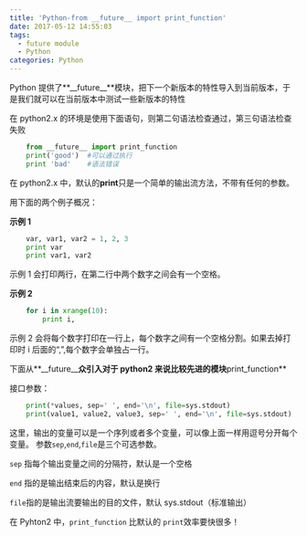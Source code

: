 ```yaml
---
title: 'Python-from __future__ import print_function'
date: 2017-05-12 14:55:03
tags:
  - future module
  - Python
categories: Python
---
```


Python 提供了**\_\_future\_\_**模块，把下一个新版本的特性导入到当前版本，于是我们就可以在当前版本中测试一些新版本的特性

在 python2.x 的环境是使用下面语句，则第二句语法检查通过，第三句语法检查失败

```Python
	from __future__ import print_function
	print('good')  #可以通过执行
	print 'bad'    #语法错误
```

<!--more-->

在 python2.x 中，默认的**print**只是一个简单的输出流方法，不带有任何的参数。

用下面的两个例子概况：

**示例 1**

```Python
	var, var1, var2 = 1, 2, 3
	print var
	print var1, var2
```

示例 1 会打印两行，在第二行中两个数字之间会有一个空格。

**示例 2**

```Python
	for i in xrange(10):
		print i,
```

示例 2 会将每个数字打印在一行上，每个数字之间有一个空格分割。如果去掉打印时 i 后面的“,”,每个数字会单独占一行。

下面从**\_\_future\_\_**众引入对于 python2 来说比较先进的模块**print_function**

接口参数：

```Python
	print(*values, sep=' ', end='\n', file=sys.stdout)
	print(value1, value2, value3, sep=' ', end='\n', file=sys.stdout)
```

这里，输出的变量可以是一个序列或者多个变量，可以像上面一样用逗号分开每个变量。 参数`sep`,`end`,`file`是三个可选参数。

`sep` 指每个输出变量之间的分隔符，默认是一个空格

`end` 指的是输出结束后的内容，默认是换行

`file`指的是输出流要输出的目的文件，默认 sys.stdout（标准输出）

在 Pyhton2 中，`print_function` 比默认的 `print`效率要快很多！
